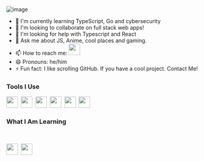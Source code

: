 ![image](https://user-images.githubusercontent.com/57099786/119670401-7e475100-be56-11eb-8a10-1d3900c2685d.png)

 - 🌱 I'm currently learning TypeScript, Go and cybersecurity
 - 👯 I'm looking to collaborate on full stack web apps!
 - 🤔 I'm looking for help with Typescript and React
 - 💬 Ask me about JS, Anime, cool places and gaming.
 - 📫 How to reach me: <img src ="https://user-images.githubusercontent.com/57099786/119676178-4abaf580-be5b-11eb-9143-e2c5b448113a.png" height=30px>
 - 😄 Pronouns: he/him
 - ⚡ Fun fact: I like scrolling GitHub. If you have a cool project. Contact Me!

<h3>Tools I Use</h3>

<span><img src="https://cdn.jsdelivr.net/gh/devicons/devicon@latest/icons/html5/html5-plain.svg" width="30px"></span>&nbsp;
<span><img src="https://cdn.jsdelivr.net/gh/devicons/devicon@latest/icons/css3/css3-plain.svg" width="30px"></span>&nbsp;
<span><img src="https://cdn.jsdelivr.net/gh/devicons/devicon@latest/icons/javascript/javascript-original.svg" width="30px"></span>&nbsp;
<span><img src="https://cdn.jsdelivr.net/gh/devicons/devicon@latest/icons/nodejs/nodejs-plain.svg" width="30px"></span>&nbsp;
<span><img src="https://cdn.jsdelivr.net/gh/devicons/devicon@latest/icons/git/git-original.svg" width="30px"></span>&nbsp;
<span><img src="https://cdn.jsdelivr.net/gh/devicons/devicon@latest/icons/mongodb/mongodb-original.svg" width="30px"></span>

<h3>What I Am Learning </h3>

<br>

<span><img src="https://cdn.jsdelivr.net/gh/devicons/devicon@latest/icons/typescript/typescript-original.svg" width="30px"></span>&nbsp;
<span><img src="https://cdn.jsdelivr.net/gh/devicons/devicon@latest/icons/react/react-original.svg" width="30px"></span>&nbsp;
<!---
ryzyx/ryzyx is a ✨ special ✨ repository because its `README.md` (this file) appears on your GitHub profile.
You can click the Preview link to take a look at your changes.
--->
